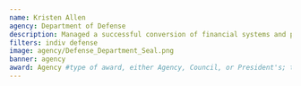 ```yaml
---
name: Kristen Allen
agency: Department of Defense
description: Managed a successful conversion of financial systems and procedures despite many significant challenges. The changes Ms. Allen implemented affect six regional commands, four aviation wings, 123 Navy Operational Support Centers, and 38 squadrons.
filters: indiv defense
image: agency/Defense_Department_Seal.png
banner: agency
award: Agency #type of award, either Agency, Council, or President's; this is case sensitive so make sure to match the options listed exactly. This section generates the format of the card
---
```

